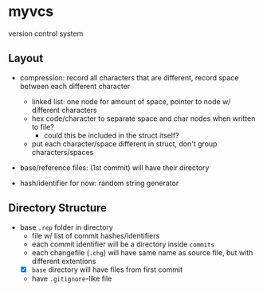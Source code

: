 # myvcs
version control system

## Layout

- compression: record all characters that are different, record space between each different character
	- linked list: one node for amount of space, pointer to node w/ different characters 
	- hex code/character to separate space and char nodes when written to file?
		- could this be included in the struct itself?
	- put each character/space different in struct, don't group characters/spaces

- base/reference files: (1st commit) will have their directory
- hash/identifier for now: random string generator

## Directory Structure
- base `.rep` folder in directory
	- file w/ list of commit hashes/identifiers
	- each commit identifier will be a directory inside `commits`
	- each changefile (`.chg`) will have same name as source file, but with different extentions
	- [x] `base` directory will have files from first commit
	- have `.gitignore`-like file
